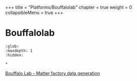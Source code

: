 +++
title = "Platforms/Bouffalolab"
chapter = true
weight = 0
collapsibleMenu = true
+++

# Bouffalolab

```{toctree}
:glob:
:maxdepth: 1
:hidden:

*
```

[Bouffalo Lab - Matter factory data generation](./matter_factory_data.md)
